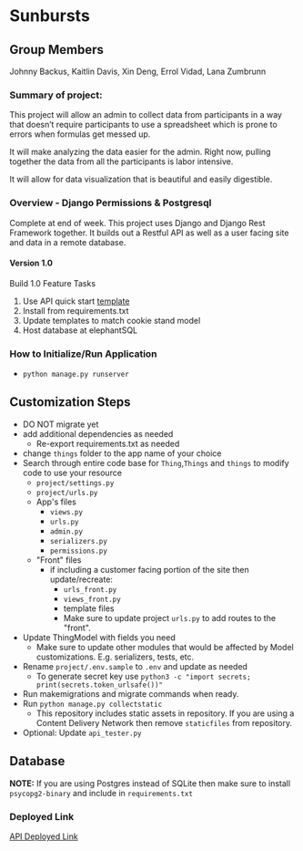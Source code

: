 # Sunbursts

## Group Members

Johnny Backus, Kaitlin Davis, Xin Deng, Errol Vidad, Lana Zumbrunn

### Summary of project:

This project will allow an admin to collect data from participants in a way that doesn’t require participants to use a spreadsheet which is prone to errors when formulas get messed up.

It will make analyzing the data easier for the admin. Right now, pulling together the data from all the participants is labor intensive.

It will allow for data visualization that is beautiful and easily digestible.


### Overview - Django Permissions & Postgresql

Complete at end of week. This project uses Django and Django Rest Framework together. It builds out a Restful API as well as a user facing site and data in a remote database.

#### Version 1.0

Build 1.0 Feature Tasks

1. Use API quick start [template](https://github.com/codefellows/python-401-api-quickstart)
2. Install from requirements.txt
3. Update templates to match cookie stand model
4. Host database at elephantSQL

### How to Initialize/Run Application

- `python manage.py runserver`

## Customization Steps

- DO NOT migrate yet
- add additional dependencies as needed
  - Re-export requirements.txt as needed
- change `things` folder to the app name of your choice
- Search through entire code base for `Thing`,`Things` and `things` to modify code to use your resource
  - `project/settings.py`
  - `project/urls.py`
  - App's files
    - `views.py`
    - `urls.py`
    - `admin.py`
    - `serializers.py`
    - `permissions.py`
  - "Front" files
    - if including a customer facing portion of the site then update/recreate:
      - `urls_front.py`
      - `views_front.py`
      - template files
      - Make sure to update project `urls.py` to add routes to the "front".
- Update ThingModel with fields you need
  - Make sure to update other modules that would be affected by Model customizations. E.g. serializers, tests, etc.
- Rename `project/.env.sample` to `.env` and update as needed
  - To generate secret key use `python3 -c "import secrets; print(secrets.token_urlsafe())"`
- Run makemigrations and migrate commands when ready.
- Run `python manage.py collectstatic`
  - This repository includes static assets in repository. If you are using a Content Delivery Network then remove `staticfiles` from repository.
- Optional: Update `api_tester.py`

## Database

**NOTE:** If you are using Postgres instead of SQLite then make sure to install `psycopg2-binary` and include in `requirements.txt`


### Deployed Link

[API Deployed Link](https://cookie-stand-api-xind14.vercel.app/)
